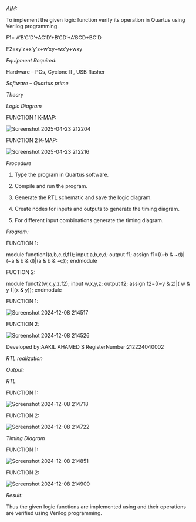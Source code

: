 

*AIM:*

To implement the given logic function verify its operation in Quartus using Verilog programming.

F1= A’B’C’D’+AC’D’+B’CD’+A’BCD+BC’D 

F2=xy’z+x’y’z+w’xy+wx’y+wxy

*Equipment Required:*

Hardware – PCs, Cyclone II , USB flasher

*Software – Quartus prime*

*Theory*

*Logic Diagram*

FUNCTION 1 K-MAP:

![Screenshot 2025-04-23 212204](https://github.com/user-attachments/assets/fff474d9-6fe1-424d-b5ba-b6444c8f593c)

FUNCTION 2 K-MAP:

![Screenshot 2025-04-23 212216](https://github.com/user-attachments/assets/06f8cb51-f033-47fb-b4e9-b55ff6adcfe4)



*Procedure*

1.	Type the program in Quartus software.

2.	Compile and run the program.

3.	Generate the RTL schematic and save the logic diagram.

4.	Create nodes for inputs and outputs to generate the timing diagram.

5.	For different input combinations generate the timing diagram.


*Program:*



 FUNCTION 1:

 module function1(a,b,c,d,f1);
 input a,b,c,d;
 output f1;
 assign f1=((~b & ~d)|(~a & b & d)|(a & b & ~c));
 endmodule

 FUCTION 2:

 module funct2(w,x,y,z,f2);
 input w,x,y,z;
 output f2;
 assign f2=((~y & z)|( w & y )|(x & y));
 endmodule



FUNCTION 1:


![Screenshot 2024-12-08 214517](https://github.com/user-attachments/assets/1d07ede7-c7f7-4db2-9509-d8120929dc72)

FUNCTION 2:

![Screenshot 2024-12-08 214526](https://github.com/user-attachments/assets/3042b310-372a-406a-81c5-f9e8967a2b33)




Developed by:AAKIL AHAMED S
RegisterNumber:212224040002



*RTL realization*

*Output:*

*RTL*

FUNCTION 1:

![Screenshot 2024-12-08 214718](https://github.com/user-attachments/assets/2f9524a5-b738-4af8-b4f2-2836902b789a)

FUNCTION 2:

![Screenshot 2024-12-08 214722](https://github.com/user-attachments/assets/4ff42f59-5c9b-444f-94c9-2b4100f09b86)


*Timing Diagram*

FUNCTION 1:

![Screenshot 2024-12-08 214851](https://github.com/user-attachments/assets/1ca11228-6830-4995-9d45-1a0de0093cea)


FUNCTION 2:

![Screenshot 2024-12-08 214900](https://github.com/user-attachments/assets/fe854bb8-d7a7-44fb-9869-14b0b571d16f)

*Result:*

Thus the given logic functions are implemented using and their operations are verified using Verilog programming.
